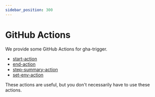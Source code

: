 ```yaml
---
sidebar_position: 300
---
```


# GitHub Actions

We provide some GitHub Actions for gha-trigger.

- [start-action](https://github.com/gha-trigger/start-action)
- [end-action](https://github.com/gha-trigger/end-action)
- [step-summary-action](https://github.com/gha-trigger/step-summary-action)
- [set-env-action](https://github.com/gha-trigger/set-env-action)

These actions are useful, but you don't necessarily have to use these actions.
